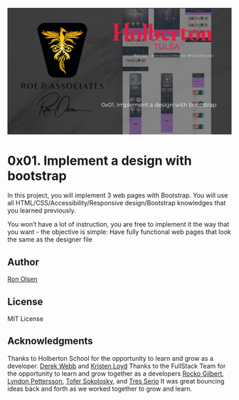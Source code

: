 ![holberton_smiling_school_banner](https://github.com/ronroeandassociates/assets/blob/master/images/Holberton_smiling_school_banner.png)

# 0x01. Implement a design with bootstrap

In this project, you will implement 3 web pages with Bootstrap. You will use all HTML/CSS/Accessibility/Responsive design/Bootstrap knowledges that you learned previously.

You won’t have a lot of instruction, you are free to implement it the way that you want - the objective is simple: Have fully functional web pages that look the same as the designer file

## Author

[Ron Olsen](https://www.linkedin.com/in/ronolsen/)

## License

MIT License

## Acknowledgments

Thanks to Holberton School for the opportunity to learn and grow as a developer.
[Derek Webb](https://www.linkedin.com/in/webb-dev/) and
[Kristen Loyd](https://www.linkedin.com/in/kristen-loyd-34984a92/)
Thanks to the FullStack Team for the opportunity to learn and grow together as a developers
[Rocko Gilbert](https://www.linkedin.com/in/rocko2122/),
[Lyndon Pettersson](https://www.linkedin.com/in/lyndonpettersson/),
[Tofer Sokolosky](https://www.linkedin.com/in/tofer-sokolosky/), and
[Tres Serio](https://www.linkedin.com/in/frank-serio/)
It was great bouncing ideas back and forth as we worked together to grow and learn.
